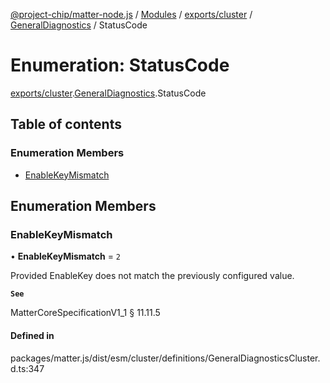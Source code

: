[@project-chip/matter-node.js](../README.md) / [Modules](../modules.md) / [exports/cluster](../modules/exports_cluster.md) / [GeneralDiagnostics](../modules/exports_cluster.GeneralDiagnostics.md) / StatusCode

# Enumeration: StatusCode

[exports/cluster](../modules/exports_cluster.md).[GeneralDiagnostics](../modules/exports_cluster.GeneralDiagnostics.md).StatusCode

## Table of contents

### Enumeration Members

- [EnableKeyMismatch](exports_cluster.GeneralDiagnostics.StatusCode.md#enablekeymismatch)

## Enumeration Members

### EnableKeyMismatch

• **EnableKeyMismatch** = ``2``

Provided EnableKey does not match the previously configured value.

**`See`**

MatterCoreSpecificationV1_1 § 11.11.5

#### Defined in

packages/matter.js/dist/esm/cluster/definitions/GeneralDiagnosticsCluster.d.ts:347
